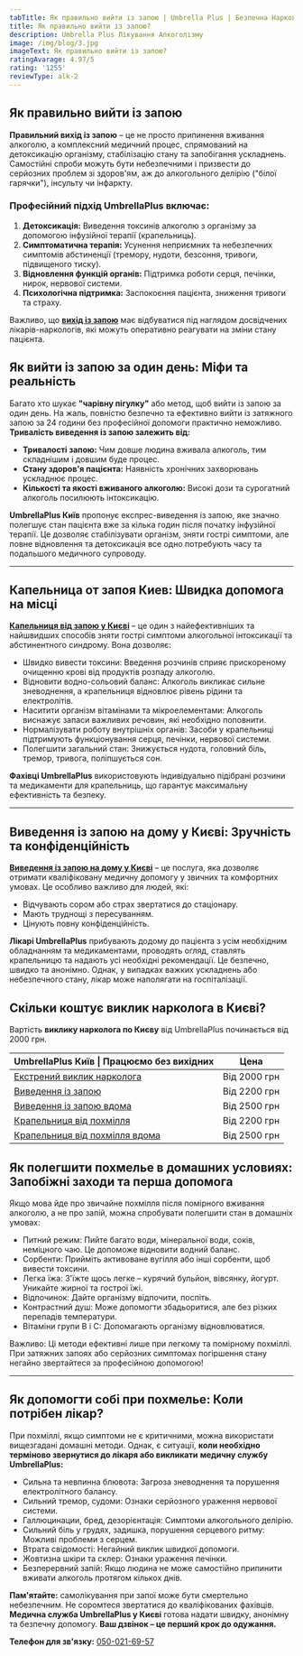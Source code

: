 ```yaml
---
tabTitle: Як правильно вийти із запою | Umbrella Plus | Безпечна Наркологія
title: Як правильно вийти із запою?
description: Umbrella Plus Лікування Алкоголізму
image: /img/blog/3.jpg
imageText: Як правильно вийти із запою?
ratingAvarage: 4.97/5
rating: '1255'
reviewType: alk-2
---
```


## Як правильно вийти із запою

**Правильний вихід із запою** – це не просто припинення вживання алкоголю, а комплексний медичний процес, спрямований на детоксикацію організму, стабілізацію стану та запобігання ускладнень. Самостійні спроби можуть бути небезпечними і призвести до серйозних проблем зі здоров'ям, аж до алкогольного делірію ("білої гарячки"), інсульту чи інфаркту.

### Професійний підхід UmbrellaPlus включає:

1. **Детоксикація:** Виведення токсинів алкоголю з організму за допомогою інфузійної терапії (крапельниць).
2. **Симптоматична терапія:** Усунення неприємних та небезпечних симптомів абстиненції (тремору, нудоти, безсоння, тривоги, підвищеного тиску).
3. **Відновлення функцій органів:** Підтримка роботи серця, печінки, нирок, нервової системи.
4. **Психологічна підтримка:** Заспокоєння пацієнта, зниження тривоги та страху.

Важливо, що **[вихід із запою](https://umbrella-plus.com.ua/uk/kiev/vivod-iz-zapoia-kiev-ua/)** має відбуватися під наглядом досвідчених лікарів-наркологів, які можуть оперативно реагувати на зміни стану пацієнта.

## Як вийти із запою за один день: Міфи та реальність

Багато хто шукає **"чарівну пігулку"** або метод, щоб вийти із запою за один день. На жаль, повністю безпечно та ефективно вийти із затяжного запою за 24 години без професійної допомоги практично неможливо. **Тривалість виведення із запою залежить від:**

* **Тривалості запою:** Чим довше людина вживала алкоголь, тим складнішим і довшим буде процес.
* **Стану здоров'я пацієнта:** Наявність хронічних захворювань ускладнює процес.
* **Кількості та якості вживаного алкоголю:** Високі дози та сурогатний алкоголь посилюють інтоксикацію.

**UmbrellaPlus Київ** пропонує експрес-виведення із запою, яке значно полегшує стан пацієнта вже за кілька годин після початку інфузійної терапії. Це дозволяє стабілізувати організм, зняти гострі симптоми, але повне відновлення та детоксикація все одно потребують часу та подальшого медичного супроводу.

***

## Капельница от запоя Киев: Швидка допомога на місці

**[Капельниця від запою у Києві](https://umbrella-plus.com.ua/uk/kiev/kapelnica_ot_alkogola_kiev/)** – це один з найефективніших та найшвидших способів зняти гострі симптоми алкогольної інтоксикації та абстинентного синдрому. Вона дозволяє:

* Швидко вивести токсини: Введення розчинів сприяє прискореному очищенню крові від продуктів розпаду алкоголю.
* Відновити водно-сольовий баланс: Алкоголь викликає сильне зневоднення, а крапельниця відновлює рівень рідини та електролітів.
* Наситити організм вітамінами та мікроелементами: Алкоголь виснажує запаси важливих речовин, які необхідно поповнити.
* Нормалізувати роботу внутрішніх органів: Засоби у крапельниці підтримують функціонування серця, печінки, нервової системи.
* Полегшити загальний стан: Знижується нудота, головний біль, тремор, тривога, поліпшується сон.

**Фахівці UmbrellaPlus** використовують індивідуально підібрані розчини та медикаменти для крапельниць, що гарантує максимальну ефективність та безпеку.

***

## Виведення із запою на дому у Києві: Зручність та конфіденційність

**[Виведення із запою на дому у Києві](https://umbrella-plus.com.ua/uk/kiev/vivod-iz-zapoia-na-domy-kiev-ua/)** – це послуга, яка дозволяє отримати кваліфіковану медичну допомогу у звичних та комфортних умовах. Це особливо важливо для людей, які:

* Відчувають сором або страх звертатися до стаціонару.
* Мають труднощі з пересуванням.
* Цінують повну конфіденційність.

**Лікарі UmbrellaPlus** прибувають додому до пацієнта з усім необхідним обладнанням та медикаментами, проводять огляд, ставлять крапельницю та надають усі необхідні рекомендації. Це безпечно, швидко та анонімно. Однак, у випадках важких ускладнень або небезпечного стану, лікар може наполягати на госпіталізації.

## Скільки коштує виклик нарколога в Києві?

Вартість **виклику нарколога по Києву** від UmbrellaPlus починається від 2000 грн.

| UmbrellaPlus Київ \| Працюємо без вихідних                                                                | Цена         |
| --------------------------------------------------------------------------------------------------------- | ------------ |
| [Екстрений виклик нарколога](https://umbrella-plus.com.ua/uk/blog/narcolog-na-dom-kiev-ua/)               | Від 2000 грн |
| [Виведення із запою](https://umbrella-plus.com.ua/uk/kiev/vivod-iz-zapoia-kiev-ua/)                       | Від 2200 грн |
| [Виведення із запою вдома](https://umbrella-plus.com.ua/uk/kiev/vivod-iz-zapoia-na-domy-kiev-ua/)         | Від 2500 грн |
| [Крапельниця від похмілля](https://umbrella-plus.com.ua/uk/kiev/kapelnica_ot_alkogola_kiev/)              | Від 2200 грн |
| [Крапельниця від похмілля вдома](https://umbrella-plus.com.ua/uk/kiev/kapelnica_ot_alkogola_na_dom_kiev/) | Від 2500 грн |

## Як полегшити похмелье в домашних условиях: Запобіжні заходи та перша допомога

Якщо мова йде про звичайне похмілля після помірного вживання алкоголю, а не про запій, можна спробувати полегшити стан в домашніх умовах:

* Питний режим: Пийте багато води, мінеральної води, соків, неміцного чаю. Це допоможе відновити водний баланс.
* Сорбенти: Прийміть активоване вугілля або інші сорбенти, щоб вивести токсини.
* Легка їжа: З'їжте щось легке – курячий бульйон, вівсянку, йогурт. Уникайте жирної та гострої їжі.
* Відпочинок: Дайте організму відпочити, поспіть.
* Контрастний душ: Може допомогти збадьоритися, але без різких перепадів температури.
* Вітаміни групи В і С: Допомагають організму відновлюватися.

Важливо: Ці методи ефективні лише при легкому та помірному похміллі. При затяжних запоях або серйозних симптомах погіршення стану негайно звертайтеся за професійною допомогою!

***

## Як допомогти собі при похмелье: Коли потрібен лікар?

При похміллі, якщо симптоми не є критичними, можна використати вищезгадані домашні методи. Однак, є ситуації, **коли необхідно терміново звернутися до лікаря або викликати** **медичну службу UmbrellaPlus:**

* Сильна та невпинна блювота: Загроза зневоднення та порушення електролітного балансу.
* Сильний тремор, судоми: Ознаки серйозного ураження нервової системи.
* Галлюцинации, бред, дезорієнтація: Симптоми алкогольного делірію.
* Сильний біль у грудях, задишка, порушення серцевого ритму: Можливі проблеми з серцем.
* Втрата свідомості: Негайний виклик швидкої допомоги.
* Жовтизна шкіри та склер: Ознаки ураження печінки.
* Безперервний запій: Якщо людина не може самостійно припинити вживати алкоголь протягом кількох днів.

**Пам'ятайте:** самолікування при запої може бути смертельно небезпечним. Не соромтеся звертатися до кваліфікованих фахівців. **Медична служба UmbrellaPlus у Києві** готова надати швидку, анонімну та безпечну допомогу. **Ваш дзвінок – це перший крок до одужання.**

**Телефон для зв'язку:** [050-021-69-57](tel:0500216957)
